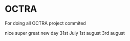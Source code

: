# OCTRA
For doing all OCTRA project
commited

nice
super
great
new day
31st July
1st august
3rd august
